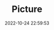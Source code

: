 ---
weight: 1
images:
- /images/edited/197.jpeg
title: Picture
date: 2022-10-24 22:59:53
tags:
- luminar
- work
---